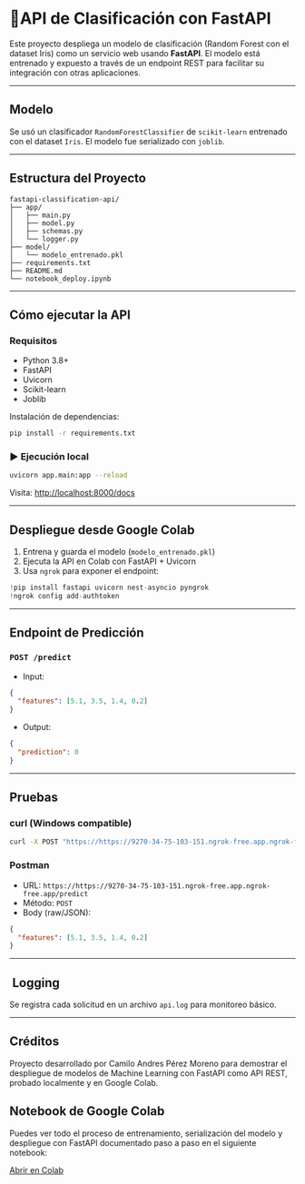 
# 🦌API de Clasificación con FastAPI 

Este proyecto despliega un modelo de clasificación (Random Forest con el dataset Iris) como un servicio web usando **FastAPI**. El modelo está entrenado y expuesto a través de un endpoint REST para facilitar su integración con otras aplicaciones.

---

##  Modelo

Se usó un clasificador `RandomForestClassifier` de `scikit-learn` entrenado con el dataset `Iris`. El modelo fue serializado con `joblib`.

---

##  Estructura del Proyecto

```
fastapi-classification-api/
├── app/
│   ├── main.py
│   ├── model.py
│   ├── schemas.py
│   └── logger.py
├── model/
│   └── modelo_entrenado.pkl
├── requirements.txt
├── README.md
└── notebook_deploy.ipynb
```

---

##  Cómo ejecutar la API

###  Requisitos

- Python 3.8+
- FastAPI
- Uvicorn
- Scikit-learn
- Joblib

Instalación de dependencias:

```bash
pip install -r requirements.txt
```

### ▶️ Ejecución local

```bash
uvicorn app.main:app --reload
```

Visita: [http://localhost:8000/docs](http://localhost:8000/docs)

---

##  Despliegue desde Google Colab

1. Entrena y guarda el modelo (`modelo_entrenado.pkl`)
2. Ejecuta la API en Colab con FastAPI + Uvicorn
3. Usa `ngrok` para exponer el endpoint:

```python
!pip install fastapi uvicorn nest-asyncio pyngrok
!ngrok config add-authtoken 
```

---

##  Endpoint de Predicción

### `POST /predict`

- Input:
```json
{
  "features": [5.1, 3.5, 1.4, 0.2]
}
```

- Output:
```json
{
  "prediction": 0
}
```

---

##  Pruebas

### curl (Windows compatible)

```bash
curl -X POST "https://https://9270-34-75-103-151.ngrok-free.app.ngrok-free.app/predict" -H "Content-Type: application/json" -d "{"features": [5.1, 3.5, 1.4, 0.2]}"
```

### Postman

- URL: `https://https://9270-34-75-103-151.ngrok-free.app.ngrok-free.app/predict`
- Método: `POST`
- Body (raw/JSON):

```json
{
  "features": [5.1, 3.5, 1.4, 0.2]
}
```

---

## ️ Logging

Se registra cada solicitud en un archivo `api.log` para monitoreo básico.

---

##  Créditos

Proyecto desarrollado por Camilo Andres Pérez Moreno para demostrar el despliegue de modelos de Machine Learning con FastAPI como API REST, probado localmente y en Google Colab.



##  Notebook de Google Colab

Puedes ver todo el proceso de entrenamiento, serialización del modelo y despliegue con FastAPI documentado paso a paso en el siguiente notebook:

 [Abrir en Colab](https://colab.research.google.com/drive/1rWsUG5gi6qt2m2k52JUUqxCJhbNs4u-k?usp=sharing)
